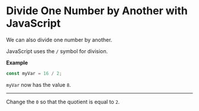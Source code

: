 # Divide One Number by Another with JavaScript
We can also divide one number by another.

JavaScript uses the `/` symbol for division.

**Example**
```js
const myVar = 16 / 2;
```
`myVar` now has the value `8`.

---
Change the `0` so that the quotient is equal to `2`.